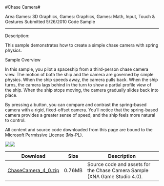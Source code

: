 #Chase Camera#

Area
Games: 3D Graphics, Games: Graphics, Games: Math, Input, Touch & Gestures
Submitted
5/26/2010
Code Sample

---

Description:

This sample demonstrates how to create a simple chase camera with spring physics.

Sample Overview

In this sample, you pilot a spaceship from a third-person chase camera view. The motion of both the ship and the camera are governed by simple physics. When the ship speeds away, the camera pulls back. When the ship turns, the camera lags behind in the turn to show a partial profile view of the ship. When the ship stops moving, the camera gradually slides back into place.

By pressing a button, you can compare and contrast the spring-based camera with a rigid, fixed-offset camera. You'll notice that the spring-based camera provides a greater sense of speed, and the ship feels more natural to control.


All content and source code downloaded from this page are bound to the Microsoft Permissive License (Ms-PL).

![](https://github.com/kniEngine/XNAGameStudio/blob/main/Images/ChaseCamera_01_small.jpg)![](https://github.com/kniEngine/XNAGameStudio/blob/main/Images/ChaseCamera_02_small.jpg)	

Download | Size | Description
---|---|---|
[ChaseCamera_4_0.zip](https://github.com/kniEngine/XNAGameStudio/blob/main/Samples/ChaseCamera_4_0.zip?raw=true) | 0.76MB | Source code and assets for the Chase Camera Sample (XNA Game Studio 4.0). 